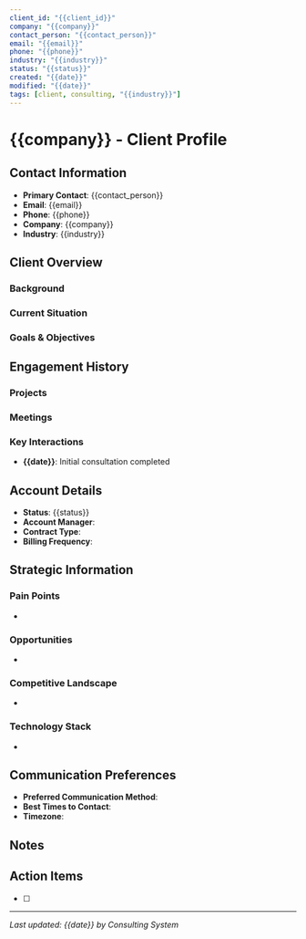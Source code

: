 ```yaml
---
client_id: "{{client_id}}"
company: "{{company}}"
contact_person: "{{contact_person}}"
email: "{{email}}"
phone: "{{phone}}"
industry: "{{industry}}"
status: "{{status}}"
created: "{{date}}"
modified: "{{date}}"
tags: [client, consulting, "{{industry}}"]
---
```


# {{company}} - Client Profile

## Contact Information
- **Primary Contact**: {{contact_person}}
- **Email**: {{email}}
- **Phone**: {{phone}}
- **Company**: {{company}}
- **Industry**: {{industry}}

## Client Overview
### Background
<!-- Brief background about the client and their business -->

### Current Situation
<!-- Description of their current situation and challenges -->

### Goals & Objectives
<!-- What the client wants to achieve -->

## Engagement History
### Projects
<!-- Links to related projects will be added here -->

### Meetings
<!-- Links to meeting notes will be added here -->

### Key Interactions
- **{{date}}**: Initial consultation completed

## Account Details
- **Status**: {{status}}
- **Account Manager**: <!-- Assign account manager -->
- **Contract Type**: <!-- Contract details -->
- **Billing Frequency**: <!-- Billing information -->

## Strategic Information
### Pain Points
- <!-- List client pain points -->

### Opportunities
- <!-- List potential opportunities -->

### Competitive Landscape
- <!-- Information about their competitors -->

### Technology Stack
- <!-- Current technology stack if relevant -->

## Communication Preferences
- **Preferred Communication Method**: <!-- Email, phone, Slack, etc. -->
- **Best Times to Contact**: <!-- Preferred meeting times -->
- **Timezone**: <!-- Client timezone -->

## Notes
<!-- Additional notes and observations about the client -->

## Action Items
- [ ] <!-- Add action items here -->

---
*Last updated: {{date}} by Consulting System*